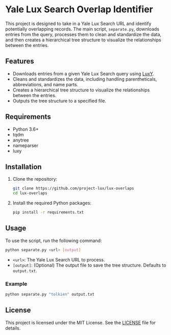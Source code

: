 # Yale Lux Search Overlap Identifier

This project is designed to take in a Yale Lux Search URL and identify potentially overlapping records. The main script, `separate.py`, downloads entries from the query, processes them to clean and standardize the data, and then creates a hierarchical tree structure to visualize the relationships between the entries.

## Features

- Downloads entries from a given Yale Lux Search query using [LuxY](https://github.com/project-lux/luxy).
- Cleans and standardizes the data, including handling parentheticals, abbreviations, and name parts.
- Creates a hierarchical tree structure to visualize the relationships between the entries.
- Outputs the tree structure to a specified file.

## Requirements

- Python 3.6+
- tqdm
- anytree
- nameparser
- luxy
## Installation

1. Clone the repository:

    ```sh
    git clone https://github.com/project-lux/lux-overlaps
    cd lux-overlaps
    ```

2. Install the required Python packages:

    ```sh
    pip install -r requirements.txt
    ```

## Usage

To use the script, run the following command:

```sh
python separate.py <url> [output]
```

- `<url>`: The Yale Lux Search URL to process.
- `[output]`: (Optional) The output file to save the tree structure. Defaults to `output.txt`.

### Example

```sh
python separate.py "tolkien" output.txt
```

## License

This project is licensed under the MIT License. See the [LICENSE](LICENSE) file for details.
